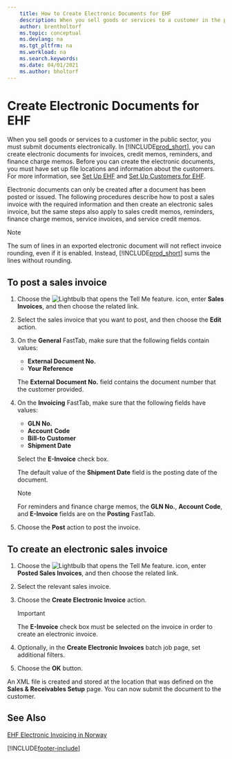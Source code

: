 ```yaml
---
    title: How to Create Electronic Documents for EHF
    description: When you sell goods or services to a customer in the public sector, you must submit documents electronically.
    author: brentholtorf
    ms.topic: conceptual
    ms.devlang: na
    ms.tgt_pltfrm: na
    ms.workload: na
    ms.search.keywords:
    ms.date: 04/01/2021
    ms.author: bholtorf
---
```

# Create Electronic Documents for EHF
When you sell goods or services to a customer in the public sector, you must submit documents electronically.  In [!INCLUDE[prod_short](../../includes/prod_short.md)], you can create electronic documents for invoices, credit memos, reminders, and finance charge memos. Before you can create the electronic documents, you must have set up file locations and information about the customers. For more information, see [Set Up EHF](how-to-set-up-ehf.md) and [Set Up Customers for EHF](how-to-set-up-customers-for-ehf.md).

Electronic documents can only be created after a document has been posted or issued. The following procedures describe how to post a sales invoice with the required information and then create an electronic sales invoice, but the same steps also apply to sales credit memos, reminders, finance charge memos, service invoices, and service credit memos.  

> [!NOTE]  
>  The sum of lines in an exported electronic document will not reflect invoice rounding, even if it is enabled. Instead, [!INCLUDE[prod_short](../../includes/prod_short.md)] sums the lines without rounding.  

## To post a sales invoice  

1.  Choose the ![Lightbulb that opens the Tell Me feature.](../../media/ui-search/search_small.png "Tell me what you want to do") icon, enter **Sales Invoices**, and then choose the related link.  
2.  Select the sales invoice that you want to post, and then choose the **Edit** action.  
3.  On the **General** FastTab, make sure that the following fields contain values:  

    - **External Document No.**  
    - **Your Reference**  

    The **External Document No.** field contains the document number that the customer provided.  

4.  On the **Invoicing** FastTab, make sure that the following fields have values:  

    - **GLN No.**  
    - **Account Code**  
    - **Bill-to Customer**  
    - **Shipment Date**  

    Select the **E-Invoice** check box.  

    The default value of the **Shipment Date** field is the posting date of the document.  

    > [!NOTE]  
    >  For reminders and finance charge memos, the **GLN No.**, **Account Code**, and **E-Invoice** fields are on the **Posting** FastTab.  

5.  Choose the **Post** action to post the invoice.  

## To create an electronic sales invoice  

1.  Choose the ![Lightbulb that opens the Tell Me feature.](../../media/ui-search/search_small.png "Tell me what you want to do") icon, enter **Posted Sales Invoices**, and then choose the related link.  
2.  Select the relevant sales invoice.  
3.  Choose the **Create Electronic Invoice** action.  

    > [!IMPORTANT]  
    >  The **E-Invoice** check box must be selected on the invoice in order to create an electronic invoice.  

4.  Optionally, in the **Create Electronic Invoices** batch job page, set additional filters.  
5.  Choose the **OK** button.  

An XML file is created and stored at the location that was defined on the **Sales & Receivables Setup** page. You can now submit the document to the customer.  

## See Also  
 [EHF Electronic Invoicing in Norway](ehf-electronic-invoicing-in-norway.md)


[!INCLUDE[footer-include](../../includes/footer-banner.md)]